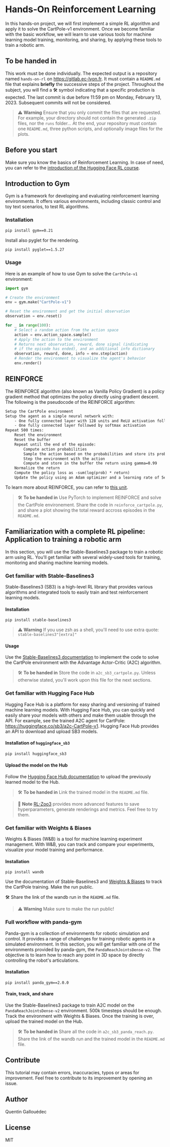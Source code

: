 # Hands-On Reinforcement Learning

In this hands-on project, we will first implement a simple RL algorithm and apply it to solve the CartPole-v1 environment. Once we become familiar with the basic workflow, we will learn to use various tools for machine learning model training, monitoring, and sharing, by applying these tools to train a robotic arm.

## To be handed in

This work must be done individually. The expected output is a repository named `hands-on-rl` on https://gitlab.ec-lyon.fr. It must contain a `README.md` file that explains **briefly** the successive steps of the project. Throughout the subject, you will find a 🛠 symbol indicating that a specific production is expected.
The last commit is due before 11:59 pm on Monday, February 13, 2023. Subsequent commits will not be considered.

> ⚠️ **Warning**
> Ensure that you only commit the files that are requested. For example, your directory should not contain the generated `.zip` files, nor the `runs` folder... At the end, your repository must contain one `README.md`, three python scripts, and optionally image files for the plots.

## Before you start

Make sure you know the basics of Reinforcement Learning. In case of need, you can refer to the [introduction of the Hugging Face RL course](https://huggingface.co/blog/deep-rl-intro).

## Introduction to Gym

Gym is a framework for developing and evaluating reinforcement learning environments. It offers various environments, including classic control and toy text scenarios, to test RL algorithms.

### Installation

```sh
pip install gym==0.21
```

Install also pyglet for the rendering.

```sh
pip install pyglet==1.5.27
```

### Usage

Here is an example of how to use Gym to solve the `CartPole-v1` environment:

```python
import gym

# Create the environment
env = gym.make("CartPole-v1")

# Reset the environment and get the initial observation
observation = env.reset()

for _ in range(100):
    # Select a random action from the action space
    action = env.action_space.sample()
    # Apply the action to the environment 
    # Returns next observation, reward, done signal (indicating
    # if the episode has ended), and an additional info dictionary
    observation, reward, done, info = env.step(action)
    # Render the environment to visualize the agent's behavior
    env.render() 
```

## REINFORCE

The REINFORCE algorithm (also known as Vanilla Policy Gradient) is a policy gradient method that optimizes the policy directly using gradient descent. The following is the pseudocode of the REINFORCE algorithm:

```txt
Setup the CartPole environment
Setup the agent as a simple neural network with:
    - One fully connected layer with 128 units and ReLU activation followed by a dropout layer
    - One fully connected layer followed by softmax activation
Repeat 500 times:
    Reset the environment
    Reset the buffer
    Repeat until the end of the episode:
        Compute action probabilities 
        Sample the action based on the probabilities and store its probability in the buffer 
        Step the environment with the action
        Compute and store in the buffer the return using gamma=0.99 
    Normalize the return
    Compute the policy loss as -sum(log(prob) * return)
    Update the policy using an Adam optimizer and a learning rate of 5e-3
```

To learn more about REINFORCE, you can refer to [this unit](https://huggingface.co/blog/deep-rl-pg).

> 🛠 **To be handed in**
> Use PyTorch to implement REINFORCE and solve the CartPole environement. Share the code in `reinforce_cartpole.py`, and share a plot showing the total reward accross episodes in the `README.md`.

## Familiarization with a complete RL pipeline: Application to training a robotic arm

In this section, you will use the Stable-Baselines3 package to train a robotic arm using RL. You'll get familiar with several widely-used tools for training, monitoring and sharing machine learning models.

### Get familiar with Stable-Baselines3

Stable-Baselines3 (SB3) is a high-level RL library that provides various algorithms and integrated tools to easily train and test reinforcement learning models.

#### Installation

```sh
pip install stable-baselines3
```

> ⚠️ **Warning**
> If you use zsh as a shell, you'll need to use extra quote: `stable-baselines3"[extra]"`

#### Usage

Use the [Stable-Baselines3 documentation](https://stable-baselines3.readthedocs.io/en/master/) to implement the code to solve the CartPole environment with the Advantage Actor-Critic (A2C) algorithm.


> 🛠 **To be handed in**
> Store the code in `a2c_sb3_cartpole.py`. Unless otherwise stated, you'll work upon this file for the next sections.

### Get familiar with Hugging Face Hub

Hugging Face Hub is a platform for easy sharing and versioning of trained machine learning models. With Hugging Face Hub, you can quickly and easily share your models with others and make them usable through the API. For example, see the trained A2C agent for CartPole: https://huggingface.co/sb3/a2c-CartPole-v1. Hugging Face Hub provides an API to download and upload SB3 models.

#### Installation of `huggingface_sb3`

```sh
pip install huggingface_sb3
```

#### Upload the model on the Hub

Follow the [Hugging Face Hub documentation](https://huggingface.co/docs/hub/index) to upload the previously learned model to the Hub.

> 🛠 **To be handed in**
> Link the trained model in the `README.md` file.

> 📝 **Note**
>  [RL-Zoo3](https://stable-baselines3.readthedocs.io/en/master/guide/rl_zoo.html) provides more advanced features to save hyperparameters, generate renderings and metrics. Feel free to try them.

### Get familiar with Weights & Biases

Weights & Biases (W&B) is a tool for machine learning experiment management. With W&B, you can track and compare your experiments, visualize your model training and performance.

#### Installation

```shell
pip install wandb
```

Use the documentation of Stable-Baselines3 and [Weights & Biases](https://docs.wandb.ai) to track the CartPole training. Make the run public.

🛠 Share the link of the wandb run in the `README.md` file.

> ⚠️ **Warning**
> Make sure to make the run public!

### Full workflow with panda-gym

Panda-gym is a collection of environments for robotic simulation and control. It provides a range of challenges for training robotic agents in a simulated environment. In this section, you will get familiar with one of the environments provided by panda-gym, the `PandaReachJointsDense-v2`. The objective is to learn how to reach any point in 3D space by directly controlling the robot's articulations.

#### Installation

```shell
pip install panda_gym==2.0.0
```

#### Train, track, and share

Use the Stable-Baselines3 package to train A2C model on the `PandaReachJointsDense-v2` environment. 500k timesteps should be enough. Track the environment with Weights & Biases. Once the training is over, upload the trained model on the Hub.

> 🛠 **To be handed in**
> Share all the code in `a2c_sb3_panda_reach.py`. Share the link of the wandb run and the trained model in the `README.md` file.

## Contribute

This tutorial may contain errors, inaccuracies, typos or areas for improvement. Feel free to contribute to its improvement by opening an issue.

## Author

Quentin Gallouédec

## License

MIT
